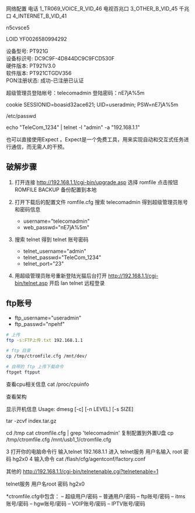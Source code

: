 网络配置
   电话
      1_TR069_VOICE_R_VID_46
   电视百兆口
      3_OTHER_B_VID_45
   千兆口
      4_INTERNET_B_VID_41




n5cvsce5

LOID
YF0026580994292




设备型号:	PT921G  
设备标识号:	DC9C9F-4D844DC9C9FCD530F  
硬件版本:	PT921V3.0  
软件版本:	PT921CTGDV356  
PON注册状态:	成功-已注册已认证



超级管理员登陆帐号：telecomadmin
登陆密码：nE7jA%5m

cookie
SESSIONID=boasid32ace621; UID=useradmin; PSW=nE7jA%5m

/etc/passwd


echo "TeleCom_1234" | telnet -l "admin" -a "192.168.1.1"

也可以直接使用Expect 。Expect是一个免费工具，用来实现自动和交互式任务进行通信，而无需人的干预。



## 破解步骤

1. 打开连接 http://192.168.1.1/cgi-bin/upgrade.asp 选择 romfile 点击按钮 ROMFILE BACKUP 备份配置到本地

2. 打开下载后的配置文件 romfile.cfg 搜索 telecomadmin 得到超级管理员账号和密码信息
   + username="telecomadmin"
   + web_passwd="nE7jA%5m"

3. 搜索 telnet 得到 telnet 账号密码
   + telnet_username="admin"
   + telnet_passwd="TeleCom_1234"
   + telnet_port="23"

4. 用超级管理员账号重新登陆光猫后台打开 http://192.168.1.1/cgi-bin/telnet.asp 开启 lan telnet 远程登录


## ftp账号
   + ftp_username="useradmin"
   + ftp_passwd="npehf"
  
```bash
# 上传
ftp -s:FTP上传.txt 192.168.1.1

# ftp 目录
cp /tmp/ctromfile.cfg /mnt/dev/

# 自带的 ftp 上传下载命令
ftpget ftpput


```

查看cpu相关信息
cat /proc/cpuinfo

查看架构

显示开机信息 
Usage: dmesg [-c] [-n LEVEL] [-s SIZE]




tar -zcvf index.tar.gz


cd /tmp
cat ctromfile.cfg | grep 'telecomadmin'
复制配置到外置U盘
cp /tmp/ctromfile.cfg /mnt/usb1_1/ctromfile.cfg



3 打开你的电脑命令行 输入telnet 192.168.1.1 进入 telnet服务 用户名输入 root 密码 hg2x0
4 输入命令 cat /flash/cfg/agentconf/factory.conf


其他的
http://192.168.1.1/cgi-bin/telnetenable.cgi?telnetenable=1

telnet服务 
用户名root
密码 hg2x0




*ctromfile.cfg中包含：
– 超级用户/密码
– 普通用户/密码
– ftp账号/密码
– itms账号/密码
– hgw账号/密码
– VOIP账号/密码
– IPTV账号/密码